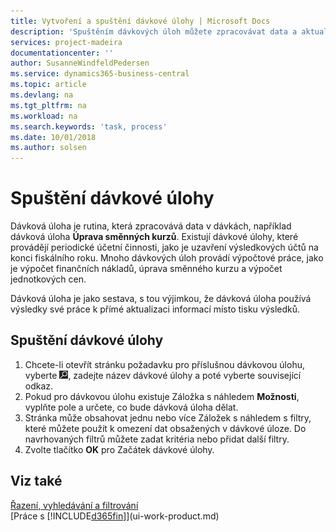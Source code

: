 ```yaml
---
title: Vytvoření a spuštění dávkové úlohy | Microsoft Docs
description: 'Spuštěním dávkových úloh můžete zpracovávat data a aktualizovat informace, například provádět pravidelné účetní činnosti nebo provádět výpočty.'
services: project-madeira
documentationcenter: ''
author: SusanneWindfeldPedersen
ms.service: dynamics365-business-central
ms.topic: article
ms.devlang: na
ms.tgt_pltfrm: na
ms.workload: na
ms.search.keywords: 'task, process'
ms.date: 10/01/2018
ms.author: solsen
---
```

# <a name="run-batch-jobs"></a>Spuštění dávkové úlohy
Dávková úloha je rutina, která zpracovává data v dávkách, například dávková úloha **Úprava směnných kurzů**. Existují dávkové úlohy, které provádějí periodické účetní činnosti, jako je uzavření výsledkových účtů na konci fiskálního roku. Mnoho dávkových úloh provádí výpočtové práce, jako je výpočet finančních nákladů, úprava směnného kurzu a výpočet jednotkových cen.

Dávková úloha je jako sestava, s tou výjimkou, že dávková úloha používá výsledky své práce k přímé aktualizaci informací místo tisku výsledků.

## <a name="to-run-a-batch-job"></a>Spuštění dávkové úlohy
1. Chcete-li otevřít stránku požadavku pro příslušnou dávkovou úlohu, vyberte ![Žárovku, která otevře ikonu Řekněte mi](media/ui-search/search_small.png "Řekněte mi co chcete udělat"), zadejte název dávkové úlohy a poté vyberte související odkaz.
2. Pokud pro dávkovou úlohu existuje Záložka s náhledem **Možnosti**, vyplňte pole a určete, co bude dávková úloha dělat.
3. Stránka může obsahovat jednu nebo více Záložek s náhledem s filtry, které můžete použít k omezení dat obsažených v dávkové úloze. Do navrhovaných filtrů můžete zadat kritéria nebo přidat další filtry.
4. Zvolte tlačítko **OK** pro Začátek dávkové úlohy.

## Viz také

[Řazení, vyhledávání a filtrování](ui-enter-criteria-filters.md)  
[Práce s [!INCLUDE[d365fin](includes/d365fin_md.md)]](ui-work-product.md)
